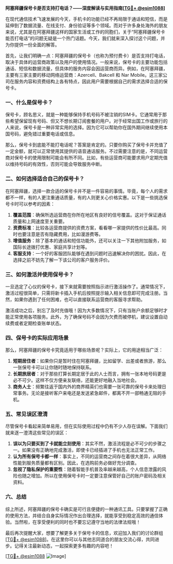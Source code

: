 **阿塞拜疆保号卡是否支持打电话？——深度解读与实用指南[[TG💪+ @esim1088](https://t.me/s/esim1088)]**

在现代通信技术飞速发展的今天，手机卡的功能已经不再局限于通话和短信，而是延伸到了数据流量、在线支付、身份验证等多个领域。而对于许多身处海外的朋友来说，尤其是在阿塞拜疆这样的国家生活或工作的同胞们，关于“阿塞拜疆保号卡能否打电话”的问题无疑是一个热门话题。今天，我们就来深入探讨这个问题，并为你提供一份全面的解答。

首先，让我们明确一点：阿塞拜疆的保号卡（也称为预付费卡）是否支持打电话，取决于具体的运营商政策以及用户的使用情况。一般来说，保号卡的主要功能包括通话、短信和数据流量，但具体的服务内容会因运营商而异。例如，在阿塞拜疆，主要有三家主要的移动网络运营商：Azercell、Bakcell 和 Nar Mobile。这三家公司在服务内容和资费结构上各有特点，因此用户需要根据自己的需求选择合适的保号卡。

### 一、什么是保号卡？

保号卡，顾名思义，就是一种能够保持手机号码不被注销的SIM卡。它通常用于那些希望保留现有号码、但又不想长期订阅套餐的用户。对于经常出国工作或旅行的人来说，保号卡是一种非常实用的选择。因为它可以帮助你在国外期间继续使用本国号码，避免错过重要电话或信息。

那么，保号卡到底能不能打电话呢？答案是肯定的。只要你购买了保号卡并充值了一定金额，就可以正常使用其提供的语音通话服务。不过需要注意的是，不同运营商对保号卡的使用限制可能会有所不同。比如，有些运营商可能要求用户定期充值以维持号码的有效性，否则可能会导致服务中断。

### 二、如何选择适合自己的保号卡？

在阿塞拜疆，选择一款合适的保号卡并不是一件容易的事情。毕竟，每个人的需求都不一样，有的人更注重通话质量，有的人则更关心价格实惠。以下是一些挑选保号卡时可以参考的因素：

1. **覆盖范围**：确保所选运营商在你所在地区有良好的信号覆盖。这对于保证通话质量和上网速度至关重要。
2. **资费标准**：比较各运营商提供的资费方案，看看哪一家提供的性价比最高。同时也要注意是否有隐藏费用，比如漫游费等。
3. **增值服务**：除了基本的通话和短信功能外，还可以关注一下其他附加服务，如国际长途拨打优惠、家庭共享计划等。
4. **客服支持**：一个好的客服团队能够在遇到问题时迅速解决你的困扰。因此，在选择之前不妨先了解一下该公司的客户服务评价。

### 三、如何激活并使用保号卡？

一旦选定了心仪的保号卡，接下来就需要按照指示进行激活操作了。通常情况下，激活过程很简单，只需将新卡插入手机后按照提示输入相关信息即可完成注册。当然，如果你遇到了任何困难，也可以直接联系运营商的客服寻求帮助。

激活成功之后，别忘了及时充值哦！因为大多数情况下，只有当账户余额足够时才能正常使用各项服务。此外，为了确保号码不会因为欠费而被停机，建议设置自动续费或者定期检查账单状态。

### 四、保号卡的实际应用场景

那么，阿塞拜疆的保号卡究竟适用于哪些场景呢？实际上，它的用途相当广泛：

1. **短期居住者**：如果你只是暂时住在阿塞拜疆，比如留学、出差或者旅游，那么一张保号卡可以让你随时随地保持联系。
2. **长期旅居者**：对于那些打算长期定居于此的人士而言，拥有一张本地号码更是必不可少。这样不仅方便亲友联络，还能更好地融入当地社会。
3. **商务人士**：频繁往返于国内外的商界精英们也需要一张可靠的保号卡来处理日常事务。无论是接听客户来电还是发送紧急邮件，都离不开一部畅通无阻的手机。

### 五、常见误区澄清

尽管保号卡看起来简单易用，但在实际使用过程中仍有不少人存在误解。下面我们就来逐一澄清这些常见的误区：

1. **误以为只要买到了卡就能立刻使用**：其实不然，激活流程是必不可少的步骤之一。如果没有正确地完成激活，即使卡已经插进了手机也无法正常工作。
2. **认为所有保号卡都一样**：事实上，不同的运营商之间存在着很大差异，从网络性能到服务质量都有区别。因此，在选购前务必做好充分调查。
3. **忽视了隐私保护的重要性**：随着智能手机普及率越来越高，个人信息泄露的风险也随之增加。所以在使用保号卡时一定要注意保管好自己的账户密码及相关资料。

### 六、总结

综上所述，阿塞拜疆的保号卡确实是可行且便捷的一种通讯工具。只要掌握了正确的使用方法，并结合自身实际情况作出合理选择，就能享受到稳定高效的通信体验。当然啦，在享受便利的同时也不要忘记遵守当地的法律法规哦！

最后再次提醒大家，想要了解更多关于保号卡的信息，欢迎加入我们的讨论群组[[TG💪+ @esim1088](https://t.me/s/esim1088)]。在这里你可以与其他志同道合的朋友交流心得，共同进步。记得关注最新动态，一起探索更多有趣的内容吧！

[[TG💪+ @esim1088](https://t.me/s/esim1088) ![Image](https://i.postimg.cc/4NQfJmqS/Snipaste-2025-05-13-00-14-12.png)]